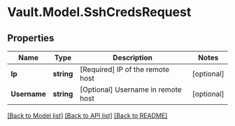 # Vault.Model.SshCredsRequest

## Properties

Name | Type | Description | Notes
------------ | ------------- | ------------- | -------------
**Ip** | **string** | [Required] IP of the remote host | [optional] 
**Username** | **string** | [Optional] Username in remote host | [optional] 

[[Back to Model list]](../README.md#documentation-for-models) [[Back to API list]](../README.md#documentation-for-api-endpoints) [[Back to README]](../README.md)


